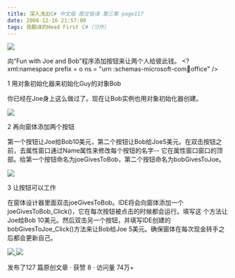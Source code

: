 ```yaml
---
title: 深入浅出C# 中文版 图文皆译 第三章 page117
date: 2008-12-16 21:57:00
tags: 我翻译的Head First C#（习作）
---
```

![](https://p-blog.csdn.net/images/p_blog_csdn_net/cuipengfei1/EntryImages/20081216/%E6%88%AA%E5%9B%BE00633650614184218750.jpg)

向“Fun with Joe and Bob”程序添加按钮来让两个人给彼此钱。  <?xml:namespace prefix = o ns = "urn
:schemas-microsoft-com:office:office" />

1  用对象初始化器来初始化Guy的对象Bob

你已经在Joe身上这么做过了。现在让Bob实例也用对象初始化器创建。

![](https://p-blog.csdn.net/images/p_blog_csdn_net/cuipengfei1/EntryImages/20081216/%E6%88%AA%E5%9B%BE01633650614184375000.jpg)

2  再向窗体添加两个按钮

第一个按钮让Joe给Bob10美元，第二个按钮让Bob给Joe5美元。在双击按钮之前，去属性窗口通过Name属性来修改每个按钮的名字--
它在属性窗口窗口的顶部。给第一个按钮命名为joeGivesToBob，第二个按钮命名为bobGivesToJoe。

![](https://p-blog.csdn.net/images/p_blog_csdn_net/cuipengfei1/EntryImages/20081216/%E6%88%AA%E5%9B%BE02633650614184843750.jpg)

3  让按钮可以工作

在窗体设计器里面双击joeGivesToBob。IDE将会向窗体添加一个joeGivesToBob_Click()，它在每次按钮被点击的时候都会运行。填写这
个方法让Joe给Bob 10美元。然后双击另一个按钮，并填写IDE创建的bobGivesToJoe_Click()方法来让Bob给Joe
5美元。确保窗体在每次现金转手之后都会更新自己。



[ ![](https://profile.csdnimg.cn/5/2/5/3_cuipengfei1)
![](https://g.csdnimg.cn/static/user-reg-year/1x/11.png)
](https://blog.csdn.net/cuipengfei1)



发布了127 篇原创文章  ·  获赞 8  ·  访问量 74万+

